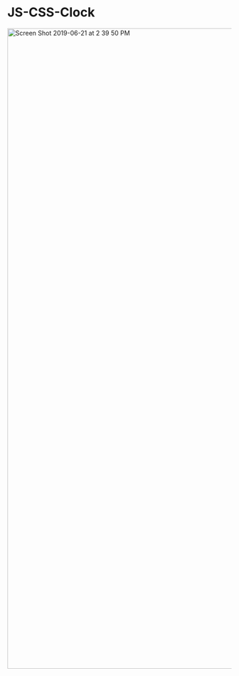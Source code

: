 # JS-CSS-Clock

<img width="1440" alt="Screen Shot 2019-06-21 at 2 39 50 PM" src="https://user-images.githubusercontent.com/29503790/59944346-8872a080-9432-11e9-9fe1-fda21fdc1abe.png">
